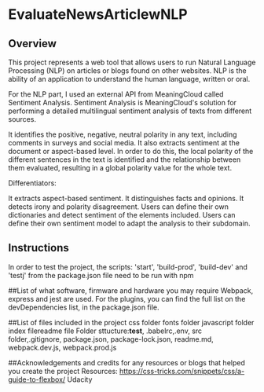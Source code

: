 # EvaluateNewsArticlewNLP
 
## Overview
This project represents a web tool that allows users to run Natural Language Processing (NLP) on articles or blogs found on other websites. 
NLP is the ability of an application to understand the human language, written or oral.

For the NLP part, I used an external API from MeaningCloud called Sentiment Analysis.
Sentiment Analysis is MeaningCloud's solution for performing a detailed multilingual sentiment analysis of texts from different sources.

It identifies the positive, negative, neutral polarity in any text, including comments in surveys and social media. It also extracts sentiment at the document or aspect-based level. 
In order to do this, the local polarity of the different sentences in the text is identified and the relationship between them evaluated, resulting in a global polarity value for the whole text.

Differentiators:

It extracts aspect-based sentiment.
It distinguishes facts and opinions.
It detects irony and polarity disagreement.
Users can define their own dictionaries and detect sentiment of the elements included.
Users can define their own sentiment model to adapt the analysis to their subdomain.


## Instructions
In order to test the project, the scripts: 'start', 'build-prod', 'build-dev' and 'testj' from the package.json file need to be run with npm

##List of what software, firmware and hardware you may require
Webpack, express and jest are used. For the plugins, you can find the full list on the devDependencies list, in the package.json file. 

##List of files included in the project css folder fonts folder javascript folder index filereadme file
Folder sttucture:__test__, .babelrc,.env, src folder,.gitignore, package.json, package-lock.json, readme.md, webpack.dev.js, webpack.prod.js

##Acknowledgements and credits for any resources or blogs that helped you create the project 
Resources:
https://css-tricks.com/snippets/css/a-guide-to-flexbox/
Udacity
